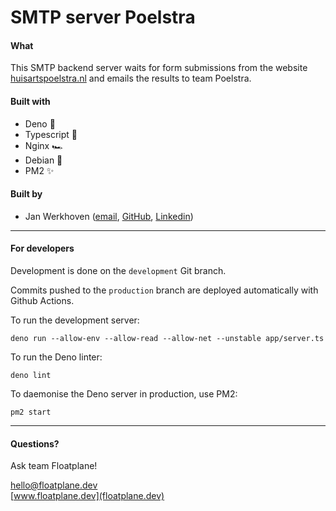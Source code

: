 # SMTP server Poelstra

#### What

This SMTP backend server waits for form submissions from the website
[huisartspoelstra.nl](https://huisartspoelstra.nl) and emails the results to team Poelstra.

#### Built with

- Deno 🦕
- Typescript 🌱
- Nginx 🏎️
- Debian 🐧
- PM2 ✨

#### Built by

- Jan Werkhoven ([email](mailto:jw@floatplane.dev), [GitHub](https://github.com/floatplane-dev), [Linkedin](https://www.linkedin.com/in/jan-werkhoven))

---

#### For developers

Development is done on the `development` Git branch.

Commits pushed to the `production` branch are deployed automatically with Github Actions.

To run the development server:

```
deno run --allow-env --allow-read --allow-net --unstable app/server.ts
```

To run the Deno linter:

```
deno lint
```

To daemonise the Deno server in production, use PM2:

```
pm2 start
```

---

#### Questions?

Ask team Floatplane!

[hello@floatplane.dev](mailto:hello@floatplane.dev)  
[www.floatplane.dev](floatplane.dev)


